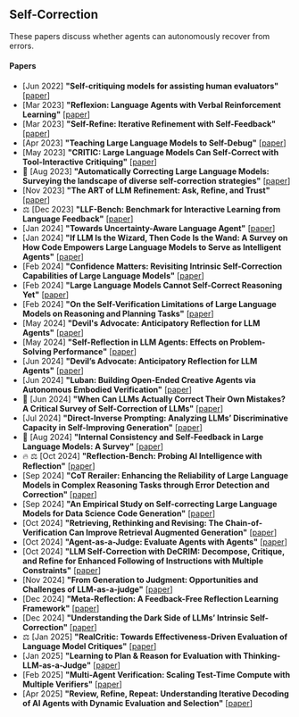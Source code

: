 ## Self-Correction
These papers discuss whether agents can autonomously recover from errors.

#### Papers
* [Jun 2022] **"Self-critiquing models for assisting human evaluators"** [[paper](https://arxiv.org/abs/2206.05802)]
* [Mar 2023] **"Reflexion: Language Agents with Verbal Reinforcement Learning"** [[paper](https://arxiv.org/abs/2303.11366)]
* [Mar 2023] **"Self-Refine: Iterative Refinement with Self-Feedback"** [[paper](https://arxiv.org/abs/2303.17651)]
* [Apr 2023] **"Teaching Large Language Models to Self-Debug"** [[paper](https://arxiv.org/abs/2304.05128)]
* [May 2023] **"CRITIC: Large Language Models Can Self-Correct with Tool-Interactive Critiquing"** [[paper](https://arxiv.org/abs/2305.11738)]
* 📖 [Aug 2023] **"Automatically Correcting Large Language Models: Surveying the landscape of diverse self-correction strategies"** [[paper](https://arxiv.org/abs/2308.03188)]
* [Nov 2023] **"The ART of LLM Refinement: Ask, Refine, and Trust"** [[paper](https://arxiv.org/abs/2311.07961)]
* ⚖️ [Dec 2023] **"LLF-Bench: Benchmark for Interactive Learning from Language Feedback"** [[paper](https://arxiv.org/abs/2312.06853)]
* [Jan 2024] **"Towards Uncertainty-Aware Language Agent"** [[paper](https://arxiv.org/abs/2401.14016)]
* [Jan 2024] **"If LLM Is the Wizard, Then Code Is the Wand: A Survey on How Code Empowers Large Language Models to Serve as Intelligent Agents"** [[paper](https://arxiv.org/abs/2401.00812)]
* [Feb 2024] **"Confidence Matters: Revisiting Intrinsic Self-Correction Capabilities of Large Language Models"** [[paper](https://arxiv.org/abs/2402.12563)]
* [Feb 2024] **"Large Language Models Cannot Self-Correct Reasoning Yet"** [[paper](https://arxiv.org/abs/2310.01798)]
* [Feb 2024] **"On the Self-Verification Limitations of Large Language Models on Reasoning and Planning Tasks"** [[paper](https://arxiv.org/abs/2402.08115)]
* [May 2024] **"Devil's Advocate: Anticipatory Reflection for LLM Agents"** [[paper](https://arxiv.org/abs/2405.16334)]
* [May 2024] **"Self-Reflection in LLM Agents: Effects on Problem-Solving Performance"** [[paper](https://arxiv.org/abs/2405.06682)]
* [Jun 2024] **"Devil’s Advocate: Anticipatory Reflection for LLM Agents"** [[paper](https://arxiv.org/abs/2405.16334)]
* [Jun 2024] **"Luban: Building Open-Ended Creative Agents via Autonomous Embodied Verification"** [[paper](https://arxiv.org/abs/2405.15414)]
* 📖 [Jun 2024] **"When Can LLMs Actually Correct Their Own Mistakes? A Critical Survey of Self-Correction of LLMs"** [[paper](https://arxiv.org/abs/2406.01297)]
* [Jul 2024] **"Direct-Inverse Prompting: Analyzing LLMs’ Discriminative Capacity in Self-Improving Generation"** [[paper](https://arxiv.org/abs/2407.11017)]
* 📖 [Aug 2024] **"Internal Consistency and Self-Feedback in Large Language Models: A Survey"** [[paper](https://arxiv.org/abs/2407.14507)]
* 🔥 ⚖️ [Oct 2024] **"Reflection-Bench: Probing AI Intelligence with Reflection"** [[paper](https://arxiv.org/abs/2410.16270)]
* [Sep 2024] **"CoT Rerailer: Enhancing the Reliability of Large Language Models in Complex Reasoning Tasks through Error Detection and Correction"** [[paper](https://arxiv.org/abs/2408.13940)]
* [Sep 2024] **"An Empirical Study on Self-correcting Large Language Models for Data Science Code Generation"** [[paper](https://arxiv.org/abs/2408.15658)]
* [Oct 2024] **"Retrieving, Rethinking and Revising: The Chain-of-Verification Can Improve Retrieval Augmented Generation"** [[paper](https://arxiv.org/abs/2410.05801)]
* [Oct 2024] **"Agent-as-a-Judge: Evaluate Agents with Agents"** [[paper](https://arxiv.org/abs/2410.10934)]
* [Oct 2024] **"LLM Self-Correction with DeCRIM: Decompose, Critique, and Refine for Enhanced Following of Instructions with Multiple Constraints"** [[paper](https://arxiv.org/abs/2410.06458)]
* [Nov 2024] **"From Generation to Judgment: Opportunities and Challenges of LLM-as-a-judge"** [[paper](https://arxiv.org/abs/2411.16594)]
* [Dec 2024] **"Meta-Reflection: A Feedback-Free Reflection Learning Framework"** [[paper](https://arxiv.org/abs/2412.13781)]
* [Dec 2024] **"Understanding the Dark Side of LLMs’ Intrinsic Self-Correction"** [[paper](https://arxiv.org/abs/2412.14959)]
* ⚖️ [Jan 2025] **"RealCritic: Towards Effectiveness-Driven Evaluation of Language Model Critiques"** [[paper](https://arxiv.org/abs/2501.14492)]
* [Jan 2025] **"Learning to Plan & Reason for Evaluation with Thinking-LLM-as-a-Judge"** [[paper](https://arxiv.org/abs/2501.18099)]
* [Feb 2025] **"Multi-Agent Verification: Scaling Test-Time Compute with Multiple Verifiers"** [[paper](https://arxiv.org/abs/2502.20379)]
* [Apr 2025] **"Review, Refine, Repeat: Understanding Iterative Decoding of AI Agents with Dynamic Evaluation and Selection"** [[paper](https://arxiv.org/abs/2504.01931)]